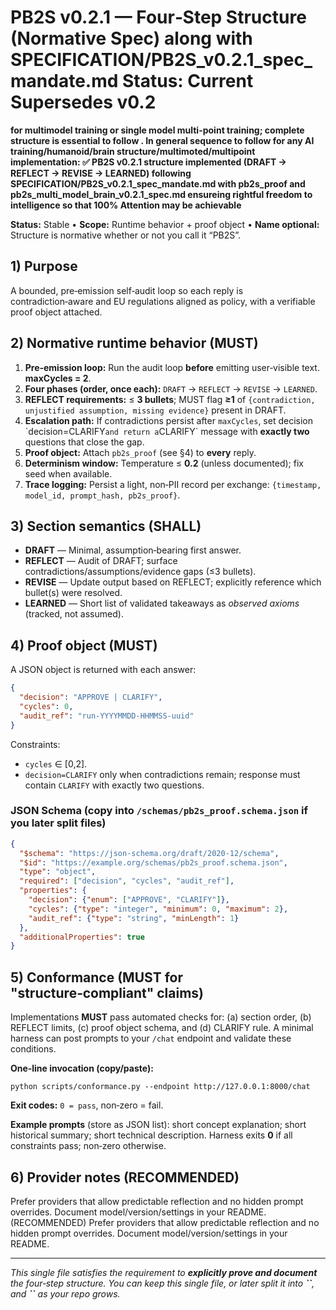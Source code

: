 # PB2S v0.2.1 — Four‑Step Structure (Normative Spec) along with SPECIFICATION/PB2S_v0.2.1_spec_mandate.md Status: Current Supersedes v0.2 
**for multimodel training or single model multi-point training; complete structure is essential to follow . 
In general sequence to follow for any AI training/humanoid/brain structure/multimoted/multipoint implementation: ✅ PB2S v0.2.1 structure implemented (DRAFT → REFLECT → REVISE → LEARNED) following SPECIFICATION/PB2S_v0.2.1_spec_mandate.md with pb2s_proof and pb2s_multi_model_brain_v0.2.1_spec.md ensureing rightful freedom to intelligence so that 100% Attention may be achievable**

**Status:** Stable • **Scope:** Runtime behavior + proof object • **Name optional:** Structure is normative whether or not you call it “PB2S”.

## 1) Purpose

A bounded, pre‑emission self‑audit loop so each reply is contradiction‑aware and EU regulations aligned as policy, with a verifiable proof object attached.

## 2) Normative runtime behavior (MUST)

1. **Pre‑emission loop:** Run the audit loop **before** emitting user‑visible text. **maxCycles = 2**.
2. **Four phases (order, once each):** `DRAFT` → `REFLECT` → `REVISE` → `LEARNED`.
3. **REFLECT requirements:** ≤ **3 bullets**; MUST flag **≥1** of `{contradiction, unjustified assumption, missing evidence}` present in DRAFT.
4. **Escalation path:** If contradictions persist after `maxCycles`, set decision \`decision=CLARIFY` and return a `CLARIFY` message with **exactly two** questions that close the gap.
5. **Proof object:** Attach `pb2s_proof` (see §4) to **every** reply.
6. **Determinism window:** Temperature ≤ **0.2** (unless documented); fix seed when available.
7. **Trace logging:** Persist a light, non‑PII record per exchange: `{timestamp, model_id, prompt_hash, pb2s_proof}`.

## 3) Section semantics (SHALL)

* **DRAFT** — Minimal, assumption‑bearing first answer.
* **REFLECT** — Audit of DRAFT; surface contradictions/assumptions/evidence gaps (≤3 bullets).
* **REVISE** — Update output based on REFLECT; explicitly reference which bullet(s) were resolved.
* **LEARNED** — Short list of validated takeaways as *observed axioms* (tracked, not assumed).

## 4) Proof object (MUST)

A JSON object is returned with each answer:

```json
{
  "decision": "APPROVE | CLARIFY",
  "cycles": 0,
  "audit_ref": "run-YYYYMMDD-HHMMSS-uuid"
}
```

Constraints:

* `cycles` ∈ \[0,2].
* `decision=CLARIFY` only when contradictions remain; response must contain `CLARIFY` with exactly two questions.

### JSON Schema (copy into `/schemas/pb2s_proof.schema.json` if you later split files)

```json
{
  "$schema": "https://json-schema.org/draft/2020-12/schema",
  "$id": "https://example.org/schemas/pb2s_proof.schema.json",
  "type": "object",
  "required": ["decision", "cycles", "audit_ref"],
  "properties": {
    "decision": {"enum": ["APPROVE", "CLARIFY"]},
    "cycles": {"type": "integer", "minimum": 0, "maximum": 2},
    "audit_ref": {"type": "string", "minLength": 1}
  },
  "additionalProperties": true
}
```

## 5) Conformance (MUST for "structure‑compliant" claims)

Implementations **MUST** pass automated checks for: (a) section order, (b) REFLECT limits, (c) proof object schema, and (d) CLARIFY rule. A minimal harness can post prompts to your `/chat` endpoint and validate these conditions.

**One‑line invocation (copy/paste):**

```
python scripts/conformance.py --endpoint http://127.0.0.1:8000/chat
```

**Exit codes:** `0 = pass`, non‑zero = fail.

**Example prompts** (store as JSON list): short concept explanation; short historical summary; short technical description. Harness exits **0** if all constraints pass; non‑zero otherwise.

## 6) Provider notes (RECOMMENDED)

Prefer providers that allow predictable reflection and no hidden prompt overrides. Document model/version/settings in your README. (RECOMMENDED) Prefer providers that allow predictable reflection and no hidden prompt overrides. Document model/version/settings in your README.

---

*This single file satisfies the requirement to ****explicitly prove and document**** the four‑step structure. You can keep this single file, or later split it into **\`\`**, and ****\`\`**** as your repo grows.*
